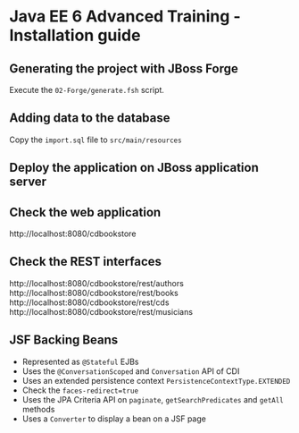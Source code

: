 # Java EE 6 Advanced Training - Installation guide

## Generating the project with JBoss Forge

Execute the `02-Forge/generate.fsh` script.

## Adding data to the database

Copy the `import.sql` file to `src/main/resources`

## Deploy the application on JBoss application server


## Check the web application

http://localhost:8080/cdbookstore

## Check the REST interfaces

http://localhost:8080/cdbookstore/rest/authors
http://localhost:8080/cdbookstore/rest/books
http://localhost:8080/cdbookstore/rest/cds
http://localhost:8080/cdbookstore/rest/musicians

## JSF Backing Beans

* Represented as `@Stateful` EJBs
* Uses the `@ConversationScoped` and `Conversation` API of CDI
* Uses an extended persistence context `PersistenceContextType.EXTENDED`
* Check the `faces-redirect=true`
* Uses the JPA Criteria API on `paginate`, `getSearchPredicates` and `getAll` methods
* Uses a `Converter` to display a bean on a JSF page